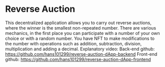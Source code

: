 # Reverse Auction
This decentralized application allows you to carry out reverse auctions, where the winner is the smallest non-repeated number. There are various mechanics, in the first place you can participate with a number of your own choice or with a random number. You have NFT to make modifications to the number with operations such as addition, subtraction, division, multiplication and adding a decimal.
Explanatory video: 
Back-end github: https://github.com/hans101299/reverse-auction-dApp-backend
Front-end github: https://github.com/hans101299/reverse-auction-dApp-frontend
